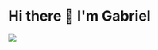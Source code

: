 <h1>Hi there 👋 I'm Gabriel</h1> 

<a href="https://www.linkedin.com/in/gabriel-pires-melo/">
  <img src ="https://img.shields.io/badge/LinkedIn-0077B5?style=for-the-badge&logo=linkedin&logoColor=white" />
  </a>

<!--
**biel-igl/biel-igl** is a ✨ _special_ ✨ repository because its `README.md` (this file) appears on your GitHub profile.

Here are some ideas to get you started:

- 🔭 I’m currently working on ...
- 🌱 I’m currently learning ...
- 👯 I’m looking to collaborate on ...
- 🤔 I’m looking for help with ...
- 💬 Ask me about ...
- 📫 How to reach me: ...
- 😄 Pronouns: ...
- ⚡ Fun fact: ...
-->
